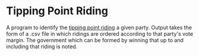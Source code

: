 # Tipping Point Riding
A program to identify the [tipping point riding](https://en.wikipedia.org/wiki/Tipping-point_state) a given
party. Output takes the form of a .csv file in which ridings are ordered according to that party's vote margin.
The government which can be formed by winning that up to and including that riding is noted.
